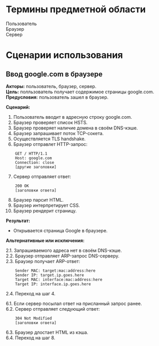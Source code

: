 # Термины предметной области

Пользователь  
Браузер  
Сервер  

# Сценарии использования  

## Ввод google.com в браузере

**Акторы:** пользователь, браузер, сервер.  
**Цель:** полльзователь получает содержимое страницы google.com.  
**Предусловия:** пользователь зашел в браузер.  

**Сценарий:**

1. Пользователь вводит в адресную строку google.com.  
2. Браузер проверяет список HSTS.  
3. Браузер проверяет наличие домена в своём DNS-кэше.
4. Браузер запрашивает поток TCP-сокета.  
5. Осуществляется TLS handshake.  
6. Браузер отправлет HTTP-запрос:

```
    GET / HTTP/1.1  
    Host: google.com  
    Connection: close  
    [другие заголовки]
```  

7. Сервер отправляет ответ:  

```
    200 OK
    [заголовки ответа]
```

8. Браузер парсит HTML.  
9. Браузер интерпретирует CSS.  
10. Браузер рендерит страницу.  

**Результат:**  

- Открывается страница Google в браузере.  

**Альтернативные или исключения:**  

2.1. Запрашиваемого адреса нет в своём DNS-кэше.  
2.2. Браузер отправляет ARP-запрос DNS-серверу.  
2.3. Браузер получает ARP-ответ:  

```
    Sender MAC: target:mac:address:here
    Sender IP: target.ip.goes.here
    Target MAC: interface:mac:address:here
    Target IP: interface.ip.goes.here
```  

2.4. Переход на шаг 4.  

6.1. Если сервер посылал ответ на присланный запрос ранее.  
6.2. Сервер отправляет следующий ответ:  

```
    304 Not Modified
    [заголовки ответа]
```  

6.3. Браузер длостает HTML из кэша.  
6.4. Переход на шаг 8.  
